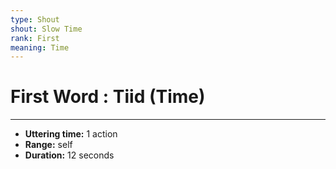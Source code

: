 ```yaml
---
type: Shout
shout: Slow Time
rank: First
meaning: Time
---
```

# First Word : Tiid (Time)
---
- **Uttering time:** 1 action
- **Range:** self
- **Duration:** 12 seconds